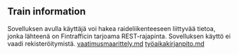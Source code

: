 ## Train information
Sovelluksen avulla käyttäjä voi hakea raideliikenteeseen liittyvää tietoa, jonka lähteenä on Fintrafficin tarjoama REST-rajapinta. Sovelluksen käyttö ei vaadi rekisteröitymistä.
[vaatimusmaarittely.md](https://github.com/renvik/ot-harjoitustyo/blob/main/dokumentaatio/vaatimusmaarittely.md)
[työaikakirjanpito.md](https://github.com/renvik/ot-harjoitustyo/blob/main/dokumentaatio/tyoaikakirjanpito.md)
